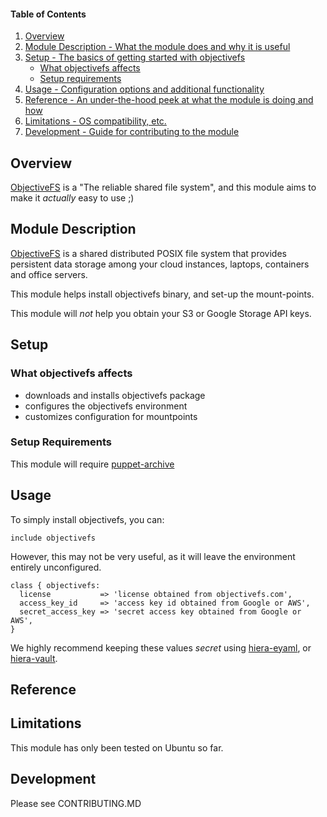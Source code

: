 #### Table of Contents

1. [Overview](#overview)
2. [Module Description - What the module does and why it is useful](#module-description)
3. [Setup - The basics of getting started with objectivefs](#setup)
    * [What objectivefs affects](#what-objectivefs-affects)
    * [Setup requirements](#setup-requirements)
4. [Usage - Configuration options and additional functionality](#usage)
5. [Reference - An under-the-hood peek at what the module is doing and how](#reference)
5. [Limitations - OS compatibility, etc.](#limitations)
6. [Development - Guide for contributing to the module](#development)

## Overview

[ObjectiveFS](https://objectivefs.com/) is a "The reliable shared file system",
and this module aims to make it *actually* easy to use ;)

## Module Description

[ObjectiveFS](https://objectivefs.com/why) is a shared distributed POSIX file
system that provides persistent data storage among your cloud instances,
laptops, containers and office servers.

This module helps install objectivefs binary, and set-up the mount-points.

This module will *not* help you obtain your S3 or Google Storage API keys.

## Setup

### What objectivefs affects

* downloads and installs objectivefs package
* configures the objectivefs environment
* customizes configuration for mountpoints

### Setup Requirements

This module will require [puppet-archive](https://forge.puppetlabs.com/puppet/archive)


## Usage

To simply install objectivefs, you can:

```puppet
include objectivefs
```

However, this may not be very useful, as it will leave the environment entirely unconfigured.

```puppet
class { objectivefs:
  license           => 'license obtained from objectivefs.com',
  access_key_id     => 'access key id obtained from Google or AWS',
  secret_access_key => 'secret access key obtained from Google or AWS',
}
```

We highly recommend keeping these values *secret* using
[hiera-eyaml](https://github.com/TomPoulton/hiera-eyaml), or
[hiera-vault](https://github.com/jsok/hiera-vault).

## Reference


## Limitations

This module has only been tested on Ubuntu so far.

## Development

Please see CONTRIBUTING.MD

